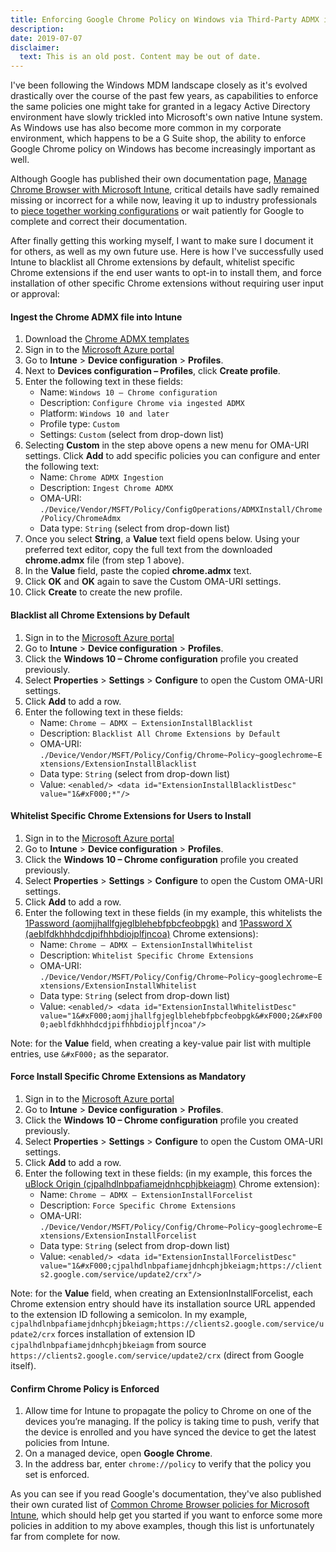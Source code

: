 ```yaml
---
title: Enforcing Google Chrome Policy on Windows via Third-Party ADMX in Intune
description:
date: 2019-07-07
disclaimer:
  text: This is an old post. Content may be out of date.
---
```


I've been following the Windows MDM landscape closely as it's evolved drastically over the course of the past few years, as capabilities to enforce the same policies one might take for granted in a legacy Active Directory environment have slowly trickled into Microsoft's own native Intune system. As Windows use has also become more common in my corporate environment, which happens to be a G Suite shop, the ability to enforce Google Chrome policy on Windows has become increasingly important as well.

Although Google has published their own documentation page, [Manage Chrome Browser with Microsoft Intune](https://support.google.com/chrome/a/answer/9102677), critical details have sadly remained missing or incorrect for a while now, leaving it up to industry professionals to [piece together working configurations](https://www.petervanderwoude.nl/post/deep-dive-ingesting-third-party-admx-files/comment-page-2/#comment-78469) or wait patiently for Google to complete and correct their documentation.

After finally getting this working myself, I want to make sure I document it for others, as well as my own future use. Here is how I've successfully used Intune to blacklist all Chrome extensions by default, whitelist specific Chrome extensions if the end user wants to opt-in to install them, and force installation of other specific Chrome extensions without requiring user input or approval:

#### Ingest the Chrome ADMX file into Intune

1. Download the [Chrome ADMX templates](https://enterprise.google.com/chrome/chrome-browser/#download)
2. Sign in to the [Microsoft Azure portal](https://portal.azure.com/)
3. Go to **Intune** > **Device configuration** > **Profiles**.
4. Next to **Devices configuration – Profiles**, click **Create profile**.
5. Enter the following text in these fields:
   - Name: `Windows 10 – Chrome configuration`
   - Description: `Configure Chrome via ingested ADMX`
   - Platform: `Windows 10 and later`
   - Profile type: `Custom`
   - Settings: `Custom` (select from drop-down list)
6. Selecting **Custom** in the step above opens a new menu for OMA-URI settings. Click **Add** to add specific policies you can configure and enter the following text:
   - Name: `Chrome ADMX Ingestion`
   - Description: `Ingest Chrome ADMX`
   - OMA-URI: `./Device/Vendor/MSFT/Policy/ConfigOperations/ADMXInstall/Chrome/Policy/ChromeAdmx`
   - Data type: `String` (select from drop-down list)
7. Once you select **String**, a **Value** text field opens below. Using your preferred text editor, copy the full text from the downloaded **chrome.admx** file (from step 1 above).
8. In the **Value** field, paste the copied **chrome.admx** text.
9. Click **OK** and **OK** again to save the Custom OMA-URI settings.
10. Click **Create** to create the new profile.

#### Blacklist all Chrome Extensions by Default

1. Sign in to the [Microsoft Azure portal](https://portal.azure.com/)
2. Go to **Intune** > **Device configuration** > **Profiles**.
3. Click the **Windows 10 – Chrome configuration** profile you created previously.
4. Select **Properties** > **Settings** > **Configure** to open the Custom OMA-URI settings.
5. Click **Add** to add a row.
6. Enter the following text in these fields:
   - Name: `Chrome – ADMX – ExtensionInstallBlacklist`
   - Description: `Blacklist All Chrome Extensions by Default`
   - OMA-URI: `./Device/Vendor/MSFT/Policy/Config/Chrome~Policy~googlechrome~Extensions/ExtensionInstallBlacklist`
   - Data type: `String` (select from drop-down list)
   - Value: `<enabled/> <data id="ExtensionInstallBlacklistDesc" value="1&#xF000;*"/>`

#### Whitelist Specific Chrome Extensions for Users to Install

1. Sign in to the [Microsoft Azure portal](https://portal.azure.com/)
2. Go to **Intune** > **Device configuration** > **Profiles**.
3. Click the **Windows 10 – Chrome configuration** profile you created previously.
4. Select **Properties** > **Settings** > **Configure** to open the Custom OMA-URI settings.
5. Click **Add** to add a row.
6. Enter the following text in these fields (in my example, this whitelists the [1Password (aomjjhallfgjeglblehebfpbcfeobpgk)](https://chrome.google.com/webstore/detail/1password-extension-deskt/aomjjhallfgjeglblehebfpbcfeobpgk) and [1Password X (aeblfdkhhhdcdjpifhhbdiojplfjncoa)](https://chrome.google.com/webstore/detail/1password-x-%E2%80%93-password-ma/aeblfdkhhhdcdjpifhhbdiojplfjncoa) Chrome extensions):
   - Name: `Chrome – ADMX – ExtensionInstallWhitelist`
   - Description: `Whitelist Specific Chrome Extensions`
   - OMA-URI: `./Device/Vendor/MSFT/Policy/Config/Chrome~Policy~googlechrome~Extensions/ExtensionInstallWhitelist`
   - Data type: `String` (select from drop-down list)
   - Value: `<enabled/> <data id="ExtensionInstallWhitelistDesc" value="1&#xF000;aomjjhallfgjeglblehebfpbcfeobpgk&#xF000;2&#xF000;aeblfdkhhhdcdjpifhhbdiojplfjncoa"/>`

Note: for the **Value** field, when creating a key-value pair list with multiple entries, use `&#xF000;` as the separator.

#### Force Install Specific Chrome Extensions as Mandatory

1. Sign in to the [Microsoft Azure portal](https://portal.azure.com/)
2. Go to **Intune** > **Device configuration** > **Profiles**.
3. Click the **Windows 10 – Chrome configuration** profile you created previously.
4. Select **Properties** > **Settings** > **Configure** to open the Custom OMA-URI settings.
5. Click **Add** to add a row.
6. Enter the following text in these fields: (in my example, this forces the [uBlock Origin (cjpalhdlnbpafiamejdnhcphjbkeiagm)](https://chrome.google.com/webstore/detail/ublock-origin/cjpalhdlnbpafiamejdnhcphjbkeiagm) Chrome extension):
   - Name: `Chrome – ADMX – ExtensionInstallForcelist`
   - Description: `Force Specific Chrome Extensions`
   - OMA-URI: `./Device/Vendor/MSFT/Policy/Config/Chrome~Policy~googlechrome~Extensions/ExtensionInstallForcelist`
   - Data type: `String` (select from drop-down list)
   - Value: `<enabled/> <data id="ExtensionInstallForcelistDesc" value="1&#xF000;cjpalhdlnbpafiamejdnhcphjbkeiagm;https://clients2.google.com/service/update2/crx"/>`

Note: for the **Value** field, when creating an ExtensionInstallForcelist, each Chrome extension entry should have its installation source URL appended to the extension ID following a semicolon. In my example, `cjpalhdlnbpafiamejdnhcphjbkeiagm;https://clients2.google.com/service/update2/crx` forces installation of extension ID `cjpalhdlnbpafiamejdnhcphjbkeiagm` from source `https://clients2.google.com/service/update2/crx` (direct from Google itself).

#### Confirm Chrome Policy is Enforced

1. Allow time for Intune to propagate the policy to Chrome on one of the devices you’re managing. If the policy is taking time to push, verify that the device is enrolled and you have synced the device to get the latest policies from Intune.
2. On a managed device, open **Google Chrome**.
3. In the address bar, enter `chrome://policy` to verify that the policy you set is enforced.

As you can see if you read Google's documentation, they've also published their own curated list of [Common Chrome Browser policies for Microsoft Intune](https://docs.google.com/spreadsheets/d/1d62txalah9kyEoJPK5hDS2Lo6cwHX7oPVQrm8ROfNHg/edit#gid=0), which should help get you started if you want to enforce some more policies in addition to my above examples, though this list is unfortunately far from complete for now.
